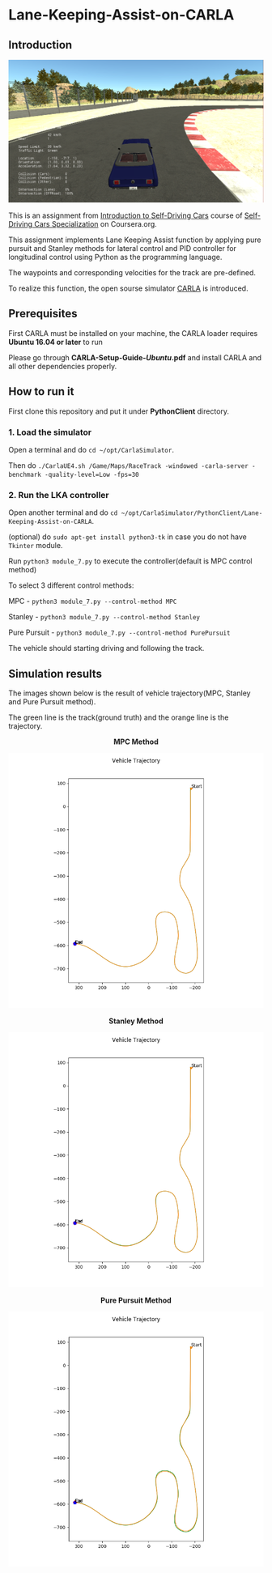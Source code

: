 # Lane-Keeping-Assist-on-CARLA
## Introduction
<p align="center">
  <img  src="controller_output/CARLA.png">
</p>

This is an assignment from [Introduction to Self-Driving Cars](https://www.coursera.org/learn/intro-self-driving-cars) course of [Self-Driving Cars Specialization](https://www.coursera.org/specializations/self-driving-cars?) on Coursera.org.

This assignment implements Lane Keeping Assist function by applying pure pursuit and Stanley methods for lateral control and PID controller for longitudinal control using Python as the programming language.

The waypoints and corresponding velocities for the track are pre-defined.

To realize this function, the open sourse simulator [CARLA](http://carla.org) is introduced.

## Prerequisites
First CARLA must be installed on your machine, the CARLA loader requires **Ubuntu 16.04 or later** to run

Please go through **CARLA-Setup-Guide-_Ubuntu_.pdf** and install CARLA and all other dependencies properly.

## How to run it
First clone this repository and put it under **PythonClient** directory.

### 1. Load the simulator
Open a terminal and do `cd ~/opt/CarlaSimulator`.

Then do `./CarlaUE4.sh /Game/Maps/RaceTrack -windowed -carla-server -benchmark -quality-level=Low -fps=30
`
### 2. Run the LKA controller
Open another terminal and do `cd ~/opt/CarlaSimulator/PythonClient/Lane-Keeping-Assist-on-CARLA`.

(optional) do `sudo apt-get install python3-tk` in case you do not have `Tkinter` module.

Run `python3 module_7.py` to execute the controller(default is MPC control method)

To select 3 different control methods:

MPC - `python3 module_7.py --control-method MPC`

Stanley - `python3 module_7.py --control-method Stanley`

Pure Pursuit - `python3 module_7.py --control-method PurePursuit`

The vehicle should starting driving and following the track.

## Simulation results
The images shown below is the result of vehicle trajectory(MPC, Stanley and Pure Pursuit method).

The green line is the track(ground truth) and the orange line is the trajectory.

<p align="center"><b>MPC Method</b></p>
<p align="center">
  <img  src="controller_output/trajectory_MPC.png">
</p>

<p align="center"><b>Stanley Method</b></p>
<p align="center">
  <img  src="controller_output/trajectory_Stanley.png">
</p>

<p align="center"><b>Pure Pursuit Method</b></p>
<p align="center">
  <img  src="controller_output/trajectory_PurePursuit.png">
</p>


